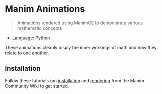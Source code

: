 # Manim Animations
> Animations rendered using ManimCE to demonstrate various mathematic concepts

* Language: Python

These animations cleanly disply the inner workings of math and how they relate to one another.

## Installation

Follow these tutorials (on [installation](https://docs.manim.community/en/stable/installation.html) and [rendering](https://docs.manim.community/en/stable/tutorials/quickstart.html) from the Manim Community Wiki to get started.